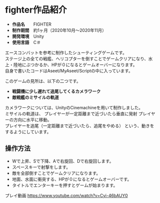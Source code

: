 # fighter作品紹介
- **作品名**　　FIGHTER
- **制作期間**　約1ヶ月（2020年10月〜2020年11月）
- **開発環境**　Unity
- **使用言語**　C＃

エースコンバットを参考に制作したシューティングゲームです。<br>
ステージ上の全ての戦艦、ヘリコプターを倒すことでゲームクリアになり、水上・陸地にぶつかるか、HPが０になるとゲームオーバーになります。<br>
自身で書いたコードはAseet/MyAseet/Scriptの中に入っています。<br>

このゲームの見所は、以下の二つです。
- **戦闘機に少し遅れて追尾してくるカメラワーク**
- **敵戦艦のミサイルの軌道**<br>

カメラワークについては、UnityのCinemachineを用いて制作しました。<br>
ミサイルの軌道は、
プレイヤーが一定距離まで近づいたら垂直に発射
プレイヤーの方向に水平に移動。<br>
プレイヤーを追尾（一定距離まで近づいたら、追尾をやめる）
という、動きをするようにしています。


## 操作方法<br>
- Wで上昇、Sで下降、Aで右旋回、Dで右旋回します。
- スペースキーで射撃をします。
- 敵を全部倒すことでゲームクリアになります。
- 地面、水面に衝突する、HPが０になるとゲームオーバーです。
- タイトルでエンターキーを押すとゲームが始まります。

プレイ動画
https://www.youtube.com/watch?v=Cyi-46bAUY0

